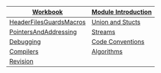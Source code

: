 |[Workbook](https://teachingmaterial.github.io/ELEE1147_Exercises/)| [Module Introduction](content/ModuleIntroduction/moduleIntroduction.html)|
|----|---|
|[HeaderFilesGuardsMacros](content/HeaderFilesGuardsMacros/HeaderFilesGuardsMacros.html)|[Union and Stucts](content/UnionsAndStructs/UnionsAndStructs.html)|
|[PointersAndAddressing](content/PointersAndAddressing/PointersAndAddressing.html)|[Streams](content/Streams/Streams.html)|
|[Debugging](content/Debugging/Debugging.html)|[Code Conventions](content/CodeConventions/CodeConventions.html)|
|[Compilers](content/Compiler/Compiler.html)|[Algorithms]()|
|[Revision]()|[]()|